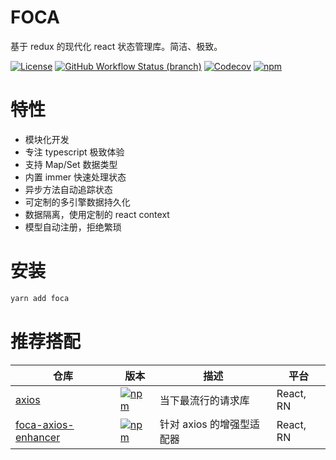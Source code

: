 # FOCA

基于 redux 的现代化 react 状态管理库。简洁、极致。

[![License](https://img.shields.io/github/license/foca-js/foca)](https://github.com/foca-js/foca/blob/master/LICENSE)
[![GitHub Workflow Status (branch)](https://img.shields.io/github/workflow/status/foca-js/foca/CI/master)](https://github.com/foca-js/foca/actions)
[![Codecov](https://img.shields.io/codecov/c/github/foca-js/foca)](https://codecov.io/gh/foca-js/foca)
[![npm](https://img.shields.io/npm/v/foca)](https://www.npmjs.com/package/foca)

# 特性

- 模块化开发
- 专注 typescript 极致体验
- 支持 Map/Set 数据类型
- 内置 immer 快速处理状态
- 异步方法自动追踪状态
- 可定制的多引擎数据持久化
- 数据隔离，使用定制的 react context
- 模型自动注册，拒绝繁琐

# 安装

```bash
yarn add foca
```

# 推荐搭配

| 仓库                                                                  | 版本                                                                                                          | 描述                      | 平台      |
| --------------------------------------------------------------------- | ------------------------------------------------------------------------------------------------------------- | ------------------------- | --------- |
| [axios](https://github.com/axios/axios)                               | [![npm](https://img.shields.io/npm/v/axios)](https://www.npmjs.com/package/axios)                             | 当下最流行的请求库        | React, RN |
| [foca-axios-enhancer](https://github.com/foca-js/foca-axios-enhancer) | [![npm](https://img.shields.io/npm/v/foca-axios-enhancer)](https://www.npmjs.com/package/foca-axios-enhancer) | 针对 axios 的增强型适配器 | React, RN |
